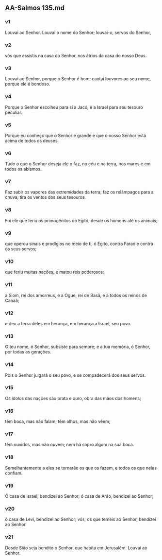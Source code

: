## AA-Salmos 135.md
### v1
 Louvai ao Senhor. Louvai o nome do Senhor; louvai-o, servos do Senhor,
### v2
 vós que assistis na casa do Senhor, nos átrios da casa do nosso Deus.
### v3
 Louvai ao Senhor, porque o Senhor é bom; cantai louvores ao seu nome, porque ele é bondoso.
### v4
 Porque o Senhor escolheu para si a Jacó, e a Israel para seu tesouro peculiar.
### v5
 Porque eu conheço que o Senhor é grande e que o nosso Senhor está acima de todos os deuses.
### v6
 Tudo o que o Senhor deseja ele o faz, no céu e na terra, nos mares e em todos os abismos.
### v7
 Faz subir os vapores das extremidades da terra; faz os relâmpagos para a chuva; tira os ventos dos seus tesouros.
### v8
 Foi ele que feriu os primogênitos do Egito, desde os homens até os animais;
### v9
 que operou sinais e prodígios no meio de ti, ó Egito, contra Faraó e contra os seus servos;
### v10
 que feriu muitas nações, e matou reis poderosos:
### v11
 a Siom, rei dos amorreus, e a Ogue, rei de Basã, e a todos os reinos de Canaã;
### v12
 e deu a terra deles em herança, em herança a Israel, seu povo.
### v13
 O teu nome, ó Senhor, subsiste para sempre; e a tua memória, ó Senhor, por todas as gerações.
### v14
 Pois o Senhor julgará o seu povo, e se compadecerá dos seus servos.
### v15
 Os ídolos das nações são prata e ouro, obra das mãos dos homens;
### v16
 têm boca, mas não falam; têm olhos, mas não vêem;
### v17
 têm ouvidos, mas não ouvem; nem há sopro algum na sua boca.
### v18
 Semelhantemente a eles se tornarão os que os fazem, e todos os que neles confiam.
### v19
 Ó casa de Israel, bendizei ao Senhor; ó casa de Arão, bendizei ao Senhor;
### v20
 ó casa de Levi, bendizei ao Senhor; vós, os que temeis ao Senhor, bendizei ao Senhor.
### v21
 Desde Sião seja bendito o Senhor, que habita em Jerusalém. Louvai ao Senhor.
